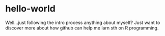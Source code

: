 # hello-world
Well...just following the intro process
anything about myself? Just want to discover more about how github can help me larn sth on R programming.
